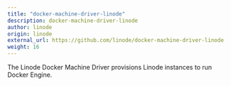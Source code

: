 ```yaml
---
title: "docker-machine-driver-linode"
description: docker-machine-driver-linode
author: linode
origin: linode
external_url: https://github.com/linode/docker-machine-driver-linode
weight: 16
---
```


The Linode Docker Machine Driver provisions Linode instances to run Docker Engine.

